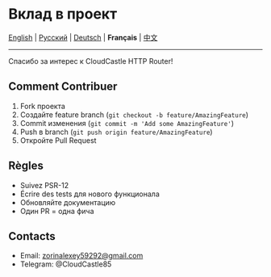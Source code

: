 # Вклад в проект

[English](../en/CONTRIBUTING.md) | [Русский](../../CONTRIBUTING.md) | [Deutsch](../de/CONTRIBUTING.md) | **Français** | [中文](../zh/CONTRIBUTING.md)

---


Спасибо за интерес к CloudCastle HTTP Router!

## Comment Contribuer

1. Fork проекта
2. Создайте feature branch (`git checkout -b feature/AmazingFeature`)
3. Commit изменения (`git commit -m 'Add some AmazingFeature'`)
4. Push в branch (`git push origin feature/AmazingFeature`)
5. Откройте Pull Request

## Règles

- Suivez PSR-12
- Écrire des tests для нового функционала
- Обновляйте документацию
- Один PR = одна фича

## Contacts

- Email: zorinalexey59292@gmail.com
- Telegram: @CloudCastle85
